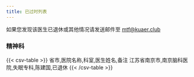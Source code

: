 ```yaml
---
title: 已过时列表
---
```


如果您发现该医生已退休或其他情况请发送邮件至 <mtf@kuaer.club>

### 精神科

{{< csv-table >}}
省市,医院名称,科室,医生姓名,备注
江苏省南京市,南京脑科医院,失眠专科,陈建国,已退休
{{< /csv-table >}}
